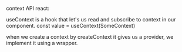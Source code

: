 context API react:

useContext is a hook that let's us read and subscribe to context in our component.
const value = useContext(SomeContext)

when we create a context by createContext it gives us a provider, we implement it using a wrapper. 